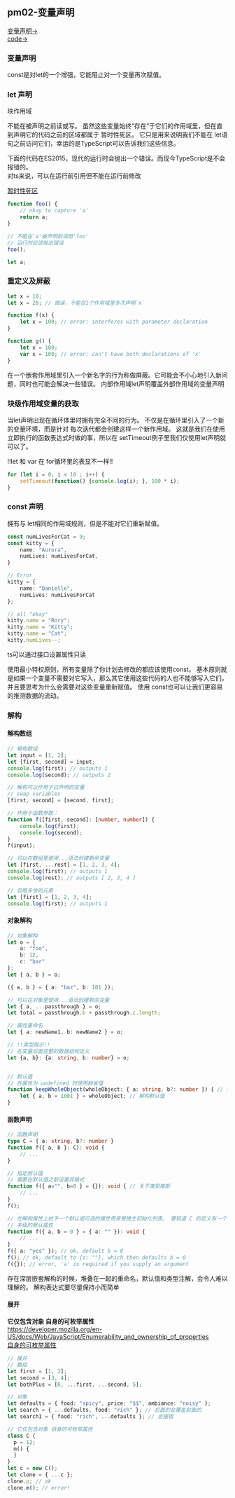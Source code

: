 ## pm02-变量声明
[变量声明->](https://www.tslang.cn/docs/handbook/variable-declarations.html)  
[code->](https://github.com/thetime50/ts-practice/blob/main/pm02-variable/pm02-variable.ts)

### 变量声明
const是对let的一个增强，它能阻止对一个变量再次赋值。


### let 声明
块作用域

不能在被声明之前读或写。 虽然这些变量始终“存在”于它们的作用域里，但在直到声明它的代码之前的区域都属于 暂时性死区。 它只是用来说明我们不能在 let语句之前访问它们，幸运的是TypeScript可以告诉我们这些信息。

下面的代码在ES2015，现代的运行时会抛出一个错误。而现今TypeScript是不会报错的。  
对ts来说，可以在运行前引用但不能在运行前修改

[暂时性死区](https://developer.mozilla.org/en-US/docs/Web/JavaScript/Reference/Statements/let#Temporal_dead_zone_and_errors_with_let)

```ts
function foo() {
    // okay to capture 'a'
    return a;
}

// 不能在'a'被声明前调用'foo'
// 运行时应该抛出错误
foo();

let a;
```
### 重定义及屏蔽

```ts
let x = 10;
let x = 20; // 错误，不能在1个作用域里多次声明`x`

function f(x) {
    let x = 100; // error: interferes with parameter declaration
}

function g() {
    let x = 100;
    var x = 100; // error: can't have both declarations of 'x'
}
```

在一个嵌套作用域里引入一个新名字的行为称做屏蔽。它可能会不小心地引入新问题，同时也可能会解决一些错误。
内部作用域let声明覆盖外部作用域的变量声明

### 块级作用域变量的获取

当let声明出现在循环体里时拥有完全不同的行为。 不仅是在循环里引入了一个新的变量环境，而是针对 每次迭代都会创建这样一个新作用域。 这就是我们在使用立即执行的函数表达式时做的事，所以在 setTimeout例子里我们仅使用let声明就可以了。

!!let 和 var 在 for循环里的表显不一样!!

```ts
for (let i = 0; i < 10 ; i++) {
    setTimeout(function() {console.log(i); }, 100 * i);
}
```

### const 声明

拥有与 let相同的作用域规则，但是不能对它们重新赋值。

```ts
const numLivesForCat = 9;
const kitty = {
    name: "Aurora",
    numLives: numLivesForCat,
}

// Error
kitty = {
    name: "Danielle",
    numLives: numLivesForCat
};

// all "okay"
kitty.name = "Rory";
kitty.name = "Kitty";
kitty.name = "Cat";
kitty.numLives--;
```

ts可以通过接口设置属性只读

使用最小特权原则，所有变量除了你计划去修改的都应该使用const。 基本原则就是如果一个变量不需要对它写入，那么其它使用这些代码的人也不能够写入它们，并且要思考为什么会需要对这些变量重新赋值。 使用 const也可以让我们更容易的推测数据的流动。

### 解构
#### 解构数组
```ts
// 解构数组
let input = [1, 2];
let [first, second] = input;
console.log(first); // outputs 1
console.log(second); // outputs 2

// 解构可以作用于已声明的变量
// swap variables
[first, second] = [second, first];

// 作用于函数参数：
function f([first, second]: [number, number]) {
    console.log(first);
    console.log(second);
}
f(input);

// 可以在数组里使用...语法创建剩余变量
let [first, ...rest] = [1, 2, 3, 4];
console.log(first); // outputs 1
console.log(rest); // outputs [ 2, 3, 4 ]

// 忽略多余的元素
let [first] = [1, 2, 3, 4];
console.log(first); // outputs 1

```
#### 对象解构
```ts
// 对象解构
let o = {
    a: "foo",
    b: 12,
    c: "bar"
};
let { a, b } = o;

({ a, b } = { a: "baz", b: 101 });

// 可以在对象里使用...语法创建剩余变量
let { a, ...passthrough } = o;
let total = passthrough.b + passthrough.c.length;

// 属性重命名
let { a: newName1, b: newName2 } = o;

// !!类型指示!!
// 在变量后面完整的数据结构定义
let {a, b}: {a: string, b: number} = o;


// 默认值
// 在属性为 undefined 时使用缺省值
function keepWholeObject(wholeObject: { a: string, b?: number }) { // 参数类型指示 可选属性
    let { a, b = 1001 } = wholeObject; // 解构默认值
}
```

#### 函数声明
```ts
// 函数声明
type C = { a: string, b?: number }
function f({ a, b }: C): void {
    // ...
}

// 指定默认值
// 需要在默认值之前设置其格式
function f({ a="", b=0 } = {}): void { // 关于类型推断
    // ...
}
f();

// 在解构属性上给予一个默认或可选的属性用来替换主初始化列表。 要知道 C 的定义有一个 b 可选属性：
// 多级的默认属性
function f({ a, b = 0 } = { a: "" }): void {
    // ...
}
f({ a: "yes" }); // ok, default b = 0
f(); // ok, default to {a: ""}, which then defaults b = 0
f({}); // error, 'a' is required if you supply an argument

```
存在深层嵌套解构的时候，堆叠在一起的重命名，默认值和类型注解，会令人难以理解的。 解构表达式要尽量保持小而简单

#### 展开

**它仅包含对象 自身的可枚举属性**  
https://developer.mozilla.org/en-US/docs/Web/JavaScript/Enumerability_and_ownership_of_properties  
[自身的可枚举属性](https://developer.mozilla.org/zh-CN/docs/Web/JavaScript/Enumerability_and_ownership_of_properties)

```ts
// 展开
// 数组
let first = [1, 2];
let second = [3, 4];
let bothPlus = [0, ...first, ...second, 5];

// 对象
let defaults = { food: "spicy", price: "$$", ambiance: "noisy" };
let search = { ...defaults, food: "rich" }; // 后面的会覆盖前面的
let search1 = { food: "rich", ...defaults }; // 会报错

// 它仅包含对象 自身的可枚举属性
class C {
  p = 12;
  m() {
  }
}
let c = new C();
let clone = { ...c };
clone.p; // ok
clone.m(); // error!
```

